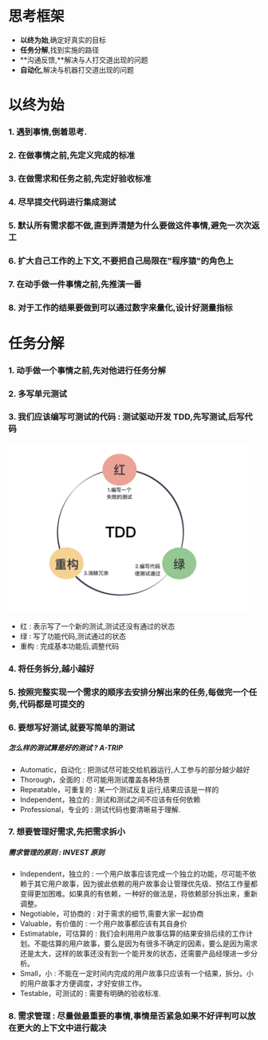 # 思考框架

- **以终为始**,确定好真实的目标
- **任务分解**,找到实施的路径
- **沟通反馈,**解决与人打交道出现的问题
- **自动化**,解决与机器打交道出现的问题



# 以终为始

### 1. 遇到事情,倒着思考.
### 2. 在做事情之前,先定义完成的标准
### 3. 在做需求和任务之前,先定好验收标准
### 4. 尽早提交代码进行集成测试
### 5. 默认所有需求都不做,直到弄清楚为什么要做这件事情,避免一次次返工
### 6. 扩大自己工作的上下文,不要把自己局限在"程序猿"的角色上
### 7. 在动手做一件事情之前,先推演一番
### 8. 对于工作的结果要做到可以通过数字来量化,设计好测量指标

# 任务分解

### 1. 动手做一个事情之前,先对他进行任务分解
### 2. 多写单元测试
### 3. 我们应该编写可测试的代码 : 测试驱动开发 TDD,先写测试,后写代码

![image-20220122152350519](../../../resources/read/lesson/image-20220122152350519.png)

- 红 : 表示写了一个新的测试,测试还没有通过的状态
- 绿 : 写了功能代码,测试通过的状态
- 重构 : 完成基本功能后,调整代码

### 4. 将任务拆分,越小越好

### 5. 按照完整实现一个需求的顺序去安排分解出来的任务,每做完一个任务,代码都是可提交的

### 6. 要想写好测试,就要写简单的测试

##### 怎么样的测试算是好的测试 ? A-TRIP
- Automatic，自动化 : 把测试尽可能交给机器运行,人工参与的部分越少越好
- Thorough，全面的 : 尽可能用测试覆盖各种场景
- Repeatable，可重复的 : 某一个测试反复运行,结果应该是一样的
- Independent，独立的 : 测试和测试之间不应该有任何依赖
- Professional，专业的 : 测试代码也要清晰易于理解.

### 7. 想要管理好需求,先把需求拆小

##### 需求管理的原则 : INVEST 原则
- Independent，独立的 : 一个用户故事应该完成一个独立的功能，尽可能不依赖于其它用户故事，因为彼此依赖的用户故事会让管理优先级、预估工作量都变得更加困难。如果真的有依赖，一种好的做法是，将依赖部分拆出来，重新调整。
- Negotiable，可协商的 : 对于需求的细节,需要大家一起协商
- Valuable，有价值的 : 一个用户故事都应该有其自身价
- Estimatable，可估算的 : 我们会利用用户故事估算的结果安排后续的工作计划。不能估算的用户故事，要么是因为有很多不确定的因素，要么是因为需求还是太大，这样的故事还没有到一个能开发的状态，还需要产品经理进一步分析。
- Small，小 : 不能在一定时间内完成的用户故事只应该有一个结果，拆分。小的用户故事才方便调度，才好安排工作。
- Testable，可测试的 : 需要有明确的验收标准.

### 8. 需求管理 : 尽量做最重要的事情,事情是否紧急如果不好评判可以放在更大的上下文中进行裁决















